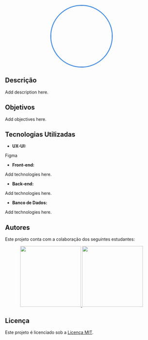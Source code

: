<p align="center"> 
  <img height="200px" 
       src="https://avatars.githubusercontent.com/u/189394862?s=400&u=665c7579b2577c8f5575bef64ae2ac89498e9e6e&v=4"
       style="border: 3px solid #4A90E2; border-radius: 50%;">
</p>

## Descrição

Add description here.

## Objetivos

Add objectives here.

## Tecnologias Utilizadas

- **UX-UI:**

Figma

- **Front-end:**

Add technologies here.
- **Back-end:**

Add technologies here.

- **Banco de Dados:**

Add technologies here.

## Autores

Este projeto conta com a colaboração dos seguintes estudantes:

<p align="center">
  <a href="https://www.github.com/cDanx" target="_blank">
    <img height="200px" src="https://avatars.githubusercontent.com/u/110854412?v=4">
  </a>
    <a href="https://github.com/gabfarmarcondes" target="_blank">
    <img height="200px" src="https://avatars.githubusercontent.com/u/39389389?v=4">
  </a>
</p>

## Licença

Este projeto é licenciado sob a [Licença MIT](https://opensource.org/license/mit/).

